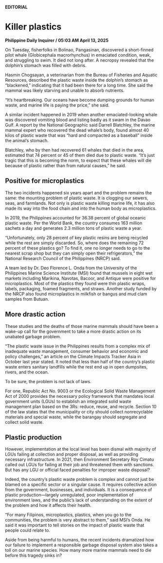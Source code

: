 **EDITORIAL**

# Killer plastics

****Philippine Daily Inquirer / 05:03 AM April 13, 2025****

On Tuesday, fisherfolks in Bolinao, Pangasinan, discovered a short-finned pilot whale (Globicephala macrorhynchus) in emaciated condition, weak, and struggling to swim. It died not long after. A necropsy revealed that the dolphin’s stomach was filled with debris.

Hasmin Chogsayan, a veterinarian from the Bureau of Fisheries and Aquatic Resources, described the plastic waste inside the dolphin’s stomach as “blackened,” indicating that it had been there for a long time. She said the mammal was likely starving and unable to absorb nutrients.

“It’s heartbreaking. Our oceans have become dumping grounds for human waste, and marine life is paying the price,” she said.

A similar incident happened in 2019 when another emaciated-looking whale was discovered vomiting blood and listing badly as it swam in the Davao Gulf. A report by the National Geographic said Darrell Blatchley, the marine mammal expert who recovered the dead whale’s body, found almost 40 kilos of plastic waste that was “hard and compacted as a baseball” inside the animal’s stomach.

Blatchley, who by then had recovered 61 whales that died in the area, estimated that 74 percent or 45 of them died due to plastic waste. “It’s just tragic that this is becoming the norm, to expect that these whales will die because of plastic rather than from natural causes,” he said.

## Positive for microplastics

The two incidents happened six years apart and the problem remains the same: the mounting problem of plastic waste. It is clogging our sewers, seas, and farmlands. Not only is plastic waste killing marine life, it has also made its way into the food chain and into the human body as microplastics.

In 2019, the Philippines accounted for 36.38 percent of global oceanic plastic waste. Per the World Bank, the country consumes 163 million sachets a day and generates 2.3 million tons of plastic waste a year.

“Unfortunately, only 28 percent of key plastic resins are being recycled while the rest are simply discarded. So, where does the remaining 72 percent of these plastics go? To find it, one no longer needs to go to the nearest scrap shop but they can simply open their refrigerators,” the National Research Council of the Philippines (NRCP) said.

A team led by Dr. Deo Florence L. Onda from the University of the Philippines Marine Science Institute (MSI) found that mussels in eight wet markets including Marikina, Navotas, Bacoor, and Antique were positive for microplastics. Most of the plastics they found were thin plastic wraps, labels, packaging, foamed fragments, and straws. Another study funded by the NRCP also found microplastics in milkfish or bangus and mud clam samples from Butuan.

## More drastic action

These studies and the deaths of those marine mammals should have been a wake-up call for the government to take a more drastic action on its unabated garbage problem.

“The plastic waste issue in the Philippines results from a complex mix of inadequate waste management, consumer behavior and economic and policy challenges,” an article on the Climate Impacts Tracker Asia in October last year stated. It noted that less than half of the country’s plastic waste enters sanitary landfills while the rest end up in open dumpsites, rivers, and the ocean.

To be sure, the problem is not lack of laws.

For one, Republic Act No. 9003 or the Ecological Solid Waste Management Act of 2000 provides the necessary policy framework that mandates local government units (LGUs) to establish an integrated solid waste management plan based on the 3Rs: reduce, reuse, and recycle. Section 10 of the law states that the municipality or city should collect nonrecyclable materials and special waste, while the barangay should segregate and collect solid waste.

## Plastic production

However, implementation at the local level has been dismal with majority of LGUs failing at collection and proper disposal, as well as providing necessary infrastructure. In 2021, then Environment Secretary Roy Cimatu called out LGUs for failing at their job and threatened them with sanctions. But has any LGU or official faced penalties for improper waste disposal?

Indeed, the country’s plastic waste problem is complex and cannot just be blamed on a specific sector or a singular cause. It requires collective action from the government, businesses, and individuals. It is a consequence of plastic production—largely unregulated, poor implementation of environment laws, and the public’s lack of understanding on the extent of the problem and how it affects their health.

“For many Filipinos, microplastics, plastics, when you go to the communities, the problem is very abstract to them,” said MSI’s Onda. He said it was important to tell stories on the impact of plastic waste that people could relate to.

Aside from being harmful to humans, the recent incidents dramatized how our failure to implement a responsible garbage disposal system also takes a toll on our marine species. How many more marine mammals need to die before this tragedy sinks in?